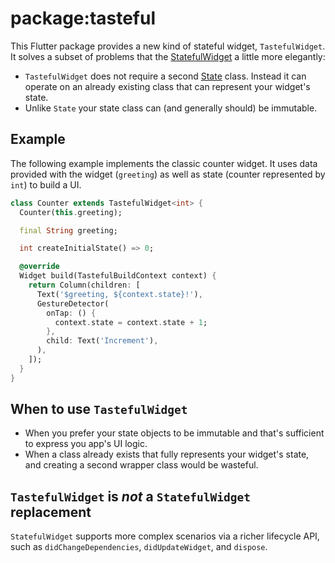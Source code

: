 # package:tasteful

This Flutter package provides a new kind of stateful widget, `TastefulWidget`.
It solves a subset of problems that the [StatefulWidget][1] a little more
elegantly:

- `TastefulWidget` does not require a second [State][2] class. Instead it can
  operate on an already existing class that can represent your widget's state.
- Unlike `State` your state class can (and generally should) be immutable.

## Example

The following example implements the classic counter widget. It uses data
provided with the widget (`greeting`) as well as state (counter represented
by `int`) to build a UI.

```dart
class Counter extends TastefulWidget<int> {
  Counter(this.greeting);

  final String greeting;

  int createInitialState() => 0;

  @override
  Widget build(TastefulBuildContext context) {
    return Column(children: [
      Text('$greeting, ${context.state}!'),
      GestureDetector(
        onTap: () {
          context.state = context.state + 1;
        },
        child: Text('Increment'),
      ),
    ]);
  }
}
```

## When to use `TastefulWidget`

- When you prefer your state objects to be immutable and that's sufficient to
  express you app's UI logic.
- When a class already exists that fully represents your widget's state, and
  creating a second wrapper class would be wasteful.

## `TastefulWidget` is _not_ a `StatefulWidget` replacement

`StatefulWidget` supports more complex scenarios via a richer lifecycle API,
such as `didChangeDependencies`, `didUpdateWidget`, and `dispose`.

[1]: https://api.flutter.dev/flutter/widgets/StatefulWidget-class.html
[2]: https://api.flutter.dev/flutter/widgets/State-class.html
